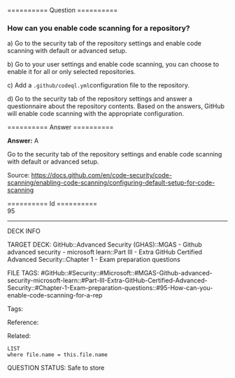 ========== Question ==========  

### How can you enable code scanning for a repository?

a) Go to the security tab of the repository settings and enable code scanning with default or advanced setup.

b) Go to your user settings and enable code scanning, you can choose to enable it for all or only selected repositories.

c) Add a `.github/codeql.yml`configuration file to the repository.

d) Go to the security tab of the repository settings and answer a questionnaire about the repository contents. Based on the answers, GitHub will enable code scanning with the appropriate configuration.  

========== Answer ==========  

**Answer:** A

Go to the security tab of the repository settings and enable code scanning with default or advanced setup.

Source: https://docs.github.com/en/code-security/code-scanning/enabling-code-scanning/configuring-default-setup-for-code-scanning

========== Id ==========  
95

---

DECK INFO

TARGET DECK: GitHub::Advanced Security (GHAS)::MGAS - Github advanced security - microsoft learn::Part III - Extra GitHub Certified Advanced Security::Chapter 1 - Exam preparation questions

FILE TAGS: #GitHub::#Security::#Microsoft::#MGAS-Github-advanced-security-microsoft-learn::#Part-III-Extra-GitHub-Certified-Advanced-Security::#Chapter-1-Exam-preparation-questions::#95-How-can-you-enable-code-scanning-for-a-rep

Tags:

Reference:

Related:

```dataview
LIST
where file.name = this.file.name
```

QUESTION STATUS: Safe to store

